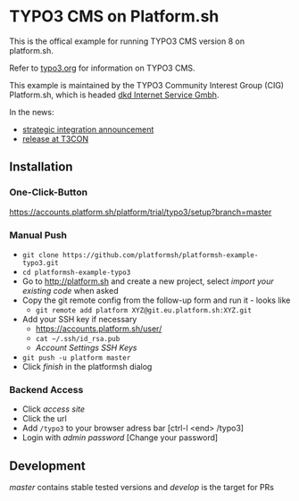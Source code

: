 TYPO3 CMS on Platform.sh
=====
This is the offical example for running TYPO3 CMS version 8 on platform.sh.

Refer to [typo3.org](https://typo3.org/) for information on TYPO3 CMS.

This example is maintained by the TYPO3 Community Interest Group (CIG) Platform.sh, which is headed [dkd Internet Service Gmbh](https://dkd.de).

In the news:
* [strategic integration announcement](https://typo3.org/news/article/typo3-and-platformsh-announce-cloud-readiness-and-tech-preview-of-strategic-integration-ahead-of-t3/)
* [release at T3CON](https://typo3.org/news/article/typo3-conference-in-munich-typo3-cms-8-starting-today-with-platformsh-in-the-cloud/)

Installation
-----
### One-Click-Button
https://accounts.platform.sh/platform/trial/typo3/setup?branch=master
### Manual Push
* `git clone https://github.com/platformsh/platformsh-example-typo3.git`
* `cd platformsh-example-typo3`
* Go to http://platform.sh and create a new project, select *import your existing code* when asked
* Copy the git remote config from the follow-up form and run it - looks like
  * `git remote add platform XYZ@git.eu.platform.sh:XYZ.git`
* Add your SSH key if necessary
  * https://accounts.platform.sh/user/
  * `cat ~/.ssh/id_rsa.pub`
  * *Account Settings* *SSH Keys*
* `git push -u platform master`
* Click *finish* in the platformsh dialog

### Backend Access
* Click *access site*
* Click the url
* Add `/typo3` to your browser adress bar [ctrl-l \<end\> /typo3]
* Login with *admin* *password* [Change your password]


Development
-----
*master* contains stable tested versions and *develop* is the target for PRs
